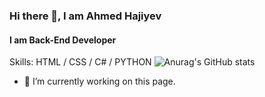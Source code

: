### Hi there 👋, I am Ahmed Hajiyev
#### I am Back-End Developer

Skills: HTML / CSS / C# / PYTHON 
![Anurag's GitHub stats](https://github-readme-stats.vercel.app/api?username=anuraghazra&theme=dark&show_icons=true)


- 🔭 I’m currently working on this page. 





